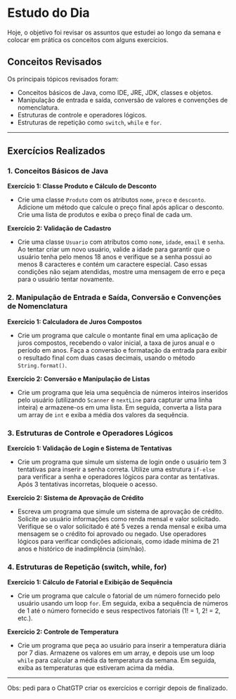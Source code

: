 # Estudo do Dia

Hoje, o objetivo foi revisar os assuntos que estudei ao longo da semana e colocar em prática os conceitos com alguns exercícios.

## Conceitos Revisados

Os principais tópicos revisados foram:

- Conceitos básicos de Java, como IDE, JRE, JDK, classes e objetos.
- Manipulação de entrada e saída, conversão de valores e convenções de nomenclatura.
- Estruturas de controle e operadores lógicos.
- Estruturas de repetição como `switch`, `while` e `for`.

---

## Exercícios Realizados

### 1. Conceitos Básicos de Java

**Exercício 1: Classe Produto e Cálculo de Desconto**
- Crie uma classe `Produto` com os atributos `nome`, `preco` e `desconto`. Adicione um método que calcule o preço final após aplicar o desconto. Crie uma lista de produtos e exiba o preço final de cada um.

**Exercício 2: Validação de Cadastro**
- Crie uma classe `Usuario` com atributos como `nome`, `idade`, `email` e `senha`. Ao tentar criar um novo usuário, valide a idade para garantir que o usuário tenha pelo menos 18 anos e verifique se a senha possui ao menos 8 caracteres e contém um caractere especial. Caso essas condições não sejam atendidas, mostre uma mensagem de erro e peça para o usuário tentar novamente.

### 2. Manipulação de Entrada e Saída, Conversão e Convenções de Nomenclatura

**Exercício 1: Calculadora de Juros Compostos**
- Crie um programa que calcule o montante final em uma aplicação de juros compostos, recebendo o valor inicial, a taxa de juros anual e o período em anos. Faça a conversão e formatação da entrada para exibir o resultado final com duas casas decimais, usando o método `String.format()`.

**Exercício 2: Conversão e Manipulação de Listas**
- Crie um programa que leia uma sequência de números inteiros inseridos pelo usuário (utilizando `Scanner` e `nextLine` para capturar uma linha inteira) e armazene-os em uma lista. Em seguida, converta a lista para um array de `int` e exiba a média dos valores da sequência.

### 3. Estruturas de Controle e Operadores Lógicos

**Exercício 1: Validação de Login e Sistema de Tentativas**
- Crie um programa que simule um sistema de login onde o usuário tem 3 tentativas para inserir a senha correta. Utilize uma estrutura `if-else` para verificar a senha e operadores lógicos para contar as tentativas. Após 3 tentativas incorretas, bloqueie o acesso.

**Exercício 2: Sistema de Aprovação de Crédito**
- Escreva um programa que simule um sistema de aprovação de crédito. Solicite ao usuário informações como renda mensal e valor solicitado. Verifique se o valor solicitado é até 5 vezes a renda mensal e exiba uma mensagem se o crédito foi aprovado ou negado. Use operadores lógicos para verificar condições adicionais, como idade mínima de 21 anos e histórico de inadimplência (sim/não).

### 4. Estruturas de Repetição (switch, while, for)

**Exercício 1: Cálculo de Fatorial e Exibição de Sequência**
- Crie um programa que calcule o fatorial de um número fornecido pelo usuário usando um loop `for`. Em seguida, exiba a sequência de números de 1 até o número fornecido e seus respectivos fatoriais (1! = 1, 2! = 2, etc.).

**Exercício 2: Controle de Temperatura**
- Crie um programa que peça ao usuário para inserir a temperatura diária por 7 dias. Armazene os valores em um array, e depois use um loop `while` para calcular a média da temperatura da semana. Em seguida, exiba as temperaturas que estiveram acima da média.

---

Obs: pedi para o ChatGTP criar os exercícios e corrigir depois de finalizado.
